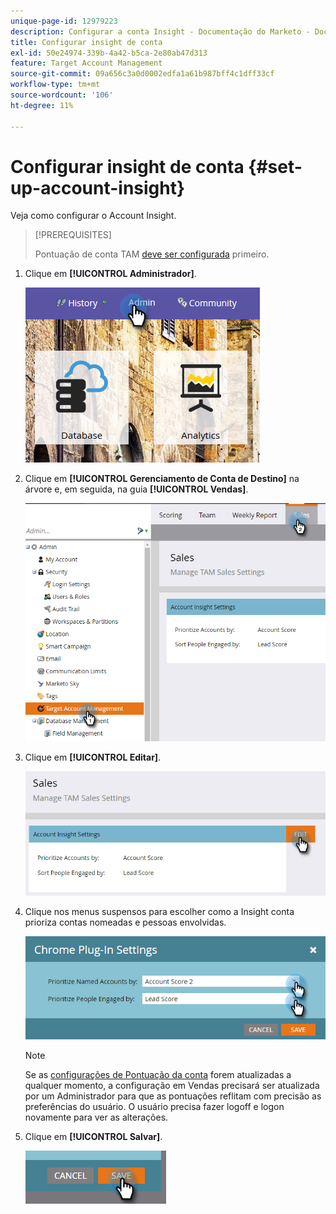 ```yaml
---
unique-page-id: 12979223
description: Configurar a conta Insight - Documentação do Marketo - Documentação do produto
title: Configurar insight de conta
exl-id: 50e24974-339b-4a42-b5ca-2e80ab47d313
feature: Target Account Management
source-git-commit: 09a656c3a0d0002edfa1a61b987bff4c1dff33cf
workflow-type: tm+mt
source-wordcount: '106'
ht-degree: 11%

---
```


# Configurar insight de conta {#set-up-account-insight}

Veja como configurar o Account Insight.

>[!PREREQUISITES]
>
>Pontuação de conta TAM [deve ser configurada](/help/marketo/product-docs/target-account-management/setup-tam/account-score.md) primeiro.

1. Clique em **[!UICONTROL Administrador]**.

   ![](assets/admin-1.png)

1. Clique em **[!UICONTROL Gerenciamento de Conta de Destino]** na árvore e, em seguida, na guia **[!UICONTROL Vendas]**.

   ![](assets/set-up-account-insight-2.png)

1. Clique em **[!UICONTROL Editar]**.

   ![](assets/set-up-account-insight-3.png)

1. Clique nos menus suspensos para escolher como a Insight conta prioriza contas nomeadas e pessoas envolvidas.

   ![](assets/four-4.png)

   >[!NOTE]
   >
   >Se as [configurações de Pontuação da conta](/help/marketo/product-docs/target-account-management/setup-tam/account-score.md) forem atualizadas a qualquer momento, a configuração em Vendas precisará ser atualizada por um Administrador para que as pontuações reflitam com precisão as preferências do usuário. O usuário precisa fazer logoff e logon novamente para ver as alterações.

1. Clique em **[!UICONTROL Salvar]**.

   ![](assets/five-4.png)
